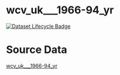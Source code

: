 # wcv_uk___1966-94_yr

[![Dataset Lifecycle Badge](https://img.shields.io/static/v1.svg?label=Lifecycle&message=Unreleased&color=blue)](https://github.com/davidearn/iidda/blob/main/docs/lifecycle.md)

# Source Data

[wcv_uk___1966-94_yr](https://raw.githubusercontent.com/davidearn/iidda/master/data/wcv_uk___1966-94_yr/source-data/wcv_uk___1966-94_yr.csv)
